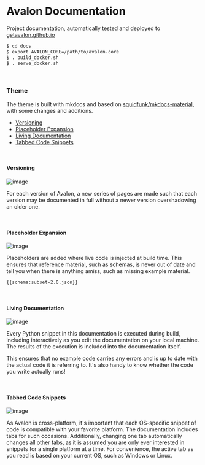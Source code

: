 # Avalon Documentation

Project documentation, automatically tested and deployed to [getavalon.github.io](https://getavalon.github.io)

```bash
$ cd docs
$ export AVALON_CORE=/path/to/avalon-core
$ . build_docker.sh
$ . serve_docker.sh
```

<br>

### Theme

The theme is built with mkdocs and based on [squidfunk/mkdocs-material](https://github.com/squidfunk/mkdocs-material), with some changes and additions.

- [Versioning](#versioning)
- [Placeholder Expansion](#template-expansion)
- [Living Documentation](#living-documentation)
- [Tabbed Code Snippets](#tabbed-code-snippets)

<br>

#### Versioning

![image](https://user-images.githubusercontent.com/2152766/27929857-85a49c02-628c-11e7-8137-43e38b46f4ce.png)

For each version of Avalon, a new series of pages are made such that each version may be documented in full without a newer version overshadowing an older one.

<br>

#### Placeholder Expansion

![image](https://user-images.githubusercontent.com/2152766/27930013-0d1051ae-628d-11e7-872d-d1e380815f48.png)

Placeholders are added where live code is injected at build time. This ensures that reference material, such as schemas, is never out of date and tell you when there is anything amiss, such as missing example material.

```md
{{schema:subset-2.0.json}}
```

<br>

#### Living Documentation

![image](https://user-images.githubusercontent.com/2152766/27930040-2054f1b6-628d-11e7-9fa2-e48af19a63c3.png)

Every Python snippet in this documentation is executed during build, including interactively as you edit the documentation on your local machine. The results of the execution is included into the documentation itself.

This ensures that no example code carries any errors and is up to date with the actual code it is referring to. It's also handy to know whether the code you write actually runs!

<br>

#### Tabbed Code Snippets

![image](https://user-images.githubusercontent.com/2152766/27930170-85520f0e-628d-11e7-99fb-33cd75abf3d5.png)

As Avalon is cross-platform, it's important that each OS-specific snippet of code is compatible with your favorite platform. The documentation includes tabs for such occasions. Additionally, changing one tab automatically changes all other tabs, as it is assumed you are only ever interested in snippets for a single platform at a time. For convenience, the active tab as you read is based on your current OS, such as Windows or Linux.

<br>
